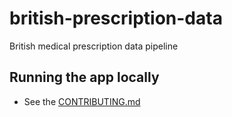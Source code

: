 # british-prescription-data
British medical prescription data pipeline

## Running the app locally

* See the [CONTRIBUTING.md](.github/CONTRIBUTING.md)
